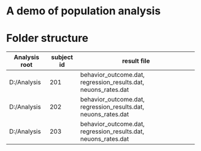 # A demo of population analysis

# Folder structure
Analysis root| subject id | result file 
-------------|------------|--------------
D:/Analysis | 201 | behavior_outcome.dat, regression_results.dat, neuons_rates.dat
D:/Analysis  | 202 | behavior_outcome.dat, regression_results.dat, neuons_rates.dat
D:/Analysis | 203 | behavior_outcome.dat, regression_results.dat, neuons_rates.dat





